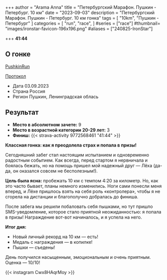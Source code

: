 +++
author = "Arama Anna"
title = "Петербургский Марафон. Пушкин - Петербург. 10 км"
date = "2023-09-03"
description = "Петербургский Марафон. Пушкин - Петербург. 10 км гонка"
tags = [
    "10km",
    "Пушкин - Петербург"
]
categories = [
    "run",
    "race",
]
#series = ["race"]
#thumbnail= "images/ironstar-favicon-196x196.png"
#aliases = ["240825-IronStar"]

+++
**41:44**



<!--more-->

## О гонке


[PushkinRun](https://pushkin-run.ru/)


[Протокол](https://russiarunning.com/event/PushkinSanktPeterburg100let/results/10km)

- Дата  03.09.2023
- Страна  Россия 
- Регион  Пушкин, Ленинградская облась


## Результат
- **Место в абсолютном зачете:** 9 
- **Место в возрастной категории 20-29 лет:** 3  
- **Финиш:** {{< strava-activity 9772568461 "41:44" >}}

**Классная гонка: как я преодолела страх и попала в призы!**  

Сегодняшний забег стал настоящим испытанием и одновременно радостным событием. Как всегда, перед стартом я нервничала и боялась бежать, но на помощь пришел мой надежный друг — Лёха (да-да, он оказался совсем не бесполезным!).  

**Цель была ясна:** пробежать 10 км с темпом 4:20 за километр. Но, как это часто бывает, планы немного изменились. Ноги сами понесли меня вперед, и Лёхе пришлось взять на себя роль «контролера», чтобы я не сгорела на дистанции и благополучно добралась до финиша.  

После забега мы решили побаловать себя пышками, но тут пришло SMS-уведомление, которое стало приятной неожиданностью: я попала в призы! Награждение вот-вот начиналось, и я успела на него.  

**Итог дня:**  
- Новый личный рекорд на 10 км — есть!  
- Медаль с награждения — в копилке!  
- Пышки — съедены!  

День получился насыщенным, эмоциональным и очень приятным. Оценка — 10/10!  

{{< instagram Cwx8HAqrMoy >}}

